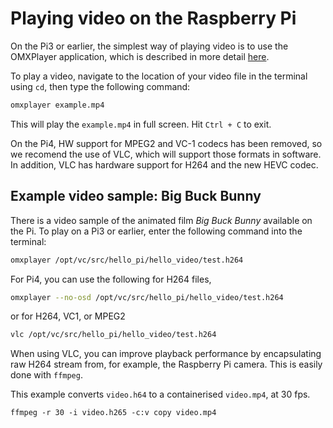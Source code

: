 # Playing video on the Raspberry Pi

On the Pi3 or earlier, the simplest way of playing video is to use the OMXPlayer application, which is described in more detail [here](../../raspbian/applications/omxplayer.md).

To play a video, navigate to the location of your video file in the terminal using `cd`, then type the following command:

```bash
omxplayer example.mp4
```

This will play the `example.mp4` in full screen. Hit `Ctrl + C` to exit.

On the Pi4, HW support for MPEG2 and VC-1 codecs has been removed, so we recomend the use of VLC, which will support those formats in software. In addition, VLC has hardware support for H264 and the new HEVC codec.

## Example video sample: Big Buck Bunny

There is a video sample of the animated film *Big Buck Bunny* available on the Pi. To play on a Pi3 or earlier, enter the following command into the terminal:

```bash
omxplayer /opt/vc/src/hello_pi/hello_video/test.h264
```

For Pi4, you can use the following for H264 files,

```bash
omxplayer --no-osd /opt/vc/src/hello_pi/hello_video/test.h264
```
or for H264, VC1, or MPEG2
```bash
vlc /opt/vc/src/hello_pi/hello_video/test.h264
```

When using VLC, you can improve playback performance by encapsulating raw H264 stream from, for example, the Raspberry Pi camera. This is easily done with `ffmpeg`.

This example converts `video.h64` to a containerised `video.mp4`, at 30 fps.

`ffmpeg -r 30 -i video.h265 -c:v copy video.mp4`


